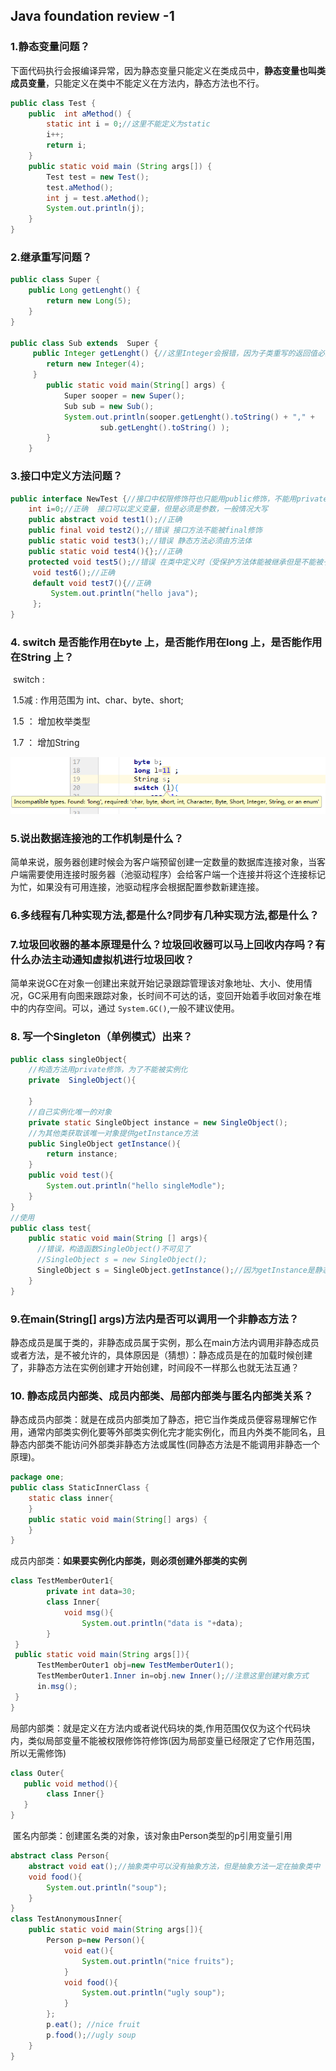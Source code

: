 ## Java foundation review -1 

### 1.静态变量问题？

​		下面代码执行会报编译异常，因为静态变量只能定义在类成员中，**静态变量也叫类成员变量**，只能定义在类中不能定义在方法内，静态方法也不行。

```java
public class Test {
    public  int aMethod() {
        static int i = 0;//这里不能定义为static
        i++;
        return i;
    }
    public static void main (String args[]) {
        Test test = new Test();
        test.aMethod();
        int j = test.aMethod();
        System.out.println(j);
    }
}
```

### 2.继承重写问题？

```Java
public class Super {
    public Long getLenght() {
        return new Long(5);
    }
}

public class Sub extends  Super {
     public Integer getLenght() {//这里Integer会报错，因为子类重写的返回值必须是父类的子集，如果父类返回值为Object即可。
        return new Integer(4);
     }
        public static void main(String[] args) {
            Super sooper = new Super();
            Sub sub = new Sub();
            System.out.println(sooper.getLenght().toString() + "," +
                    sub.getLenght().toString() );
        }
    }


```

### 3.接口中定义方法问题？

```java
public interface NewTest {//接口中权限修饰符也只能用public修饰，不能用private，protected，static
    int i=0;//正确  接口可以定义变量，但是必须是参数，一般情况大写
    public abstract void test1();//正确
    public final void test2();//错误 接口方法不能被final修饰
    public static void test3();//错误 静态方法必须由方法体
    public static void test4(){};//正确
    protected void test5();//错误 在类中定义时（受保护方法体能被继承但是不能被子类访问）
     void test6();//正确
     default void test7(){//正确
         System.out.println("hello java");
     };
}
```

### 4. switch 是否能作用在byte 上，是否能作用在long 上，是否能作用在String 上？

​		switch :

​        		1.5减  :	作用范围为 int、char、byte、short;

​				1.5	：	增加枚举类型

​                1.7	：	增加String

![](\images\错误集锦\switch接受类型.png)

### 5.说出数据连接池的工作机制是什么？

​		简单来说，服务器创建时候会为客户端预留创建一定数量的数据库连接对象，当客户端需要使用连接时服务器（池驱动程序）会给客户端一个连接并将这个连接标记为忙，如果没有可用连接，池驱动程序会根据配置参数新建连接。

### 6.多线程有几种实现方法,都是什么?同步有几种实现方法,都是什么？



### 7.垃圾回收器的基本原理是什么？垃圾回收器可以马上回收内存吗？有什么办法主动通知虚拟机进行垃圾回收？

​		简单来说GC在对象一创建出来就开始记录跟踪管理该对象地址、大小、使用情况，GC采用有向图来跟踪对象，长时间不可达的话，变回开始着手收回对象在堆中的内存空间。可以，通过 `System.GC()`,一般不建议使用。

### 8. 写一个Singleton（单例模式）出来？

```java 
public class singleObject{
    //构造方法用private修饰，为了不能被实例化
    private  SingleObject(){
        
    }
    //自己实例化唯一的对象
    private static SingleObject instance = new SingleObject();
    //为其他类获取该唯一对象提供getInstance方法
    public SingleObject getInstance(){
        return instance;
    }
    public void test(){
        System.out.println("hello singleModle");
    }
}
//使用
public class test{
    public static void main(String [] args){
      //错误，构造函数SingleObject()不可见了
      //SingleObject s = new SingleObject();
      SingleObject s = SingleObject.getInstance();//因为getInstance是静态方法所有可以直接调用
    }
}
```



### 9.在main(String[] args)方法内是否可以调用一个非静态方法？

​		静态成员是属于类的，非静态成员属于实例，那么在main方法内调用非静态成员或者方法，是不被允许的，具体原因是（猜想）：静态成员是在的加载时候创建了，非静态方法在实例创建才开始创建，时间段不一样那么也就无法互通？

### 10. 静态成员内部类、成员内部类、局部内部类与匿名内部类关系？

​		静态成员内部类：就是在成员内部类加了静态，把它当作类成员便容易理解它作用，通常内部类实例化要等外部类实例化完才能实例化，而且内外类不能同名，且静态内部类不能访问外部类非静态方法或属性(同静态方法是不能调用非静态一个原理)。

```java
package one;
public class StaticInnerClass {
    static class inner{   
    }
    public static void main(String[] args) {
    }
}
```

​		成员内部类：**如果要实例化内部类，则必须创建外部类的实例**

```java
class TestMemberOuter1{  
        private int data=30;  
        class Inner{  
            void msg(){
                System.out.println("data is "+data);
        }  
 }  
 public static void main(String args[]){  
      TestMemberOuter1 obj=new TestMemberOuter1();  
      TestMemberOuter1.Inner in=obj.new Inner();//注意这里创建对象方式  
      in.msg();  
 }  
}
```

​		局部内部类：就是定义在方法内或者说代码块的类,作用范围仅仅为这个代码块内，类似局部变量不能被权限修饰符修饰(因为局部变量已经限定了它作用范围，所以无需修饰)

```java
class Outer{
   public void method(){
   		class Inner{}
   }
}
```

​		匿名内部类：创建匿名类的对象，该对象由Person类型的p引用变量引用

```java
abstract class Person{
    abstract void eat();//抽象类中可以没有抽象方法，但是抽象方法一定在抽象类中
    void food(){
        System.out.println("soup");
    }
}
class TestAnonymousInner{
    public static void main(String args[]){
        Person p=new Person(){
            void eat(){
                System.out.println("nice fruits");       
            }
            void food(){
                System.out.println("ugly soup");
            }
        };
        p.eat(); //nice fruit
        p.food();//ugly soup
    }
}
```

